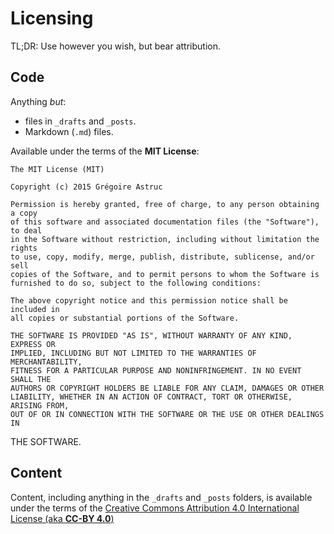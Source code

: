 Licensing
=========

TL;DR: Use however you wish, but bear attribution.

Code
----

Anything *but*:

  * files in `_drafts` and `_posts`.
  * Markdown (`.md`) files.

Available under the terms of the **MIT License**:

    The MIT License (MIT)

    Copyright (c) 2015 Grégoire Astruc

    Permission is hereby granted, free of charge, to any person obtaining a copy
    of this software and associated documentation files (the "Software"), to deal
    in the Software without restriction, including without limitation the rights
    to use, copy, modify, merge, publish, distribute, sublicense, and/or sell
    copies of the Software, and to permit persons to whom the Software is
    furnished to do so, subject to the following conditions:

    The above copyright notice and this permission notice shall be included in
    all copies or substantial portions of the Software.

    THE SOFTWARE IS PROVIDED "AS IS", WITHOUT WARRANTY OF ANY KIND, EXPRESS OR
    IMPLIED, INCLUDING BUT NOT LIMITED TO THE WARRANTIES OF MERCHANTABILITY,
    FITNESS FOR A PARTICULAR PURPOSE AND NONINFRINGEMENT. IN NO EVENT SHALL THE
    AUTHORS OR COPYRIGHT HOLDERS BE LIABLE FOR ANY CLAIM, DAMAGES OR OTHER
    LIABILITY, WHETHER IN AN ACTION OF CONTRACT, TORT OR OTHERWISE, ARISING FROM,
    OUT OF OR IN CONNECTION WITH THE SOFTWARE OR THE USE OR OTHER DEALINGS IN
THE SOFTWARE.

Content
-------

Content, including anything in the `_drafts` and `_posts` folders, is available under the
terms of the [Creative Commons Attribution 4.0 International License (aka **CC-BY 4.0**)](https://creativecommons.org/licenses/by/4.0/)
